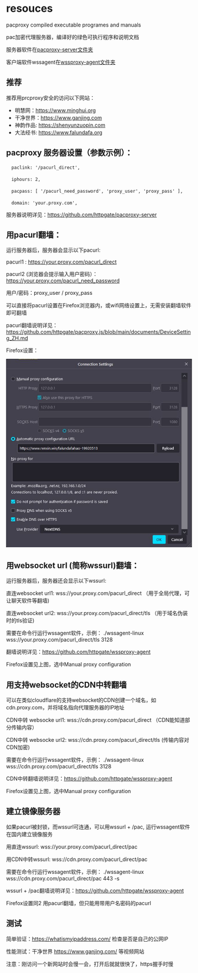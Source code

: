 # resouces

pacproxy compiled executable programes and manuals

pac加密代理服务器，编译好的绿色可执行程序和说明文档

服务器软件在[pacproxy-server文件夹](pacproxy-server)

客户端软件wssagent在[wssproxy-agent文件夹](wssproxy-agent)


## 推荐

推荐用prcproxy安全的访问以下网站：
* 明慧网：https://www.minghui.org
* 干净世界：https://www.ganjing.com
* 神韵作品: https://shenyunzuopin.com
* 大法经书: https://www.falundafa.org


## pacproxy 服务器设置（参数示例）：

```
  paclink: '/pacurl_direct',

  iphours: 2,
  
  pacpass: [ '/pacurl_need_password', 'proxy_user', 'proxy_pass' ],
  
  domain: 'your.proxy.com',
```
服务器说明详见：https://github.com/httpgate/pacproxy-server


## 用pacurl翻墙：

运行服务器后，服务器会显示以下pacurl:

pacurl1 :  https://your.proxy.com/pacurl_direct

pacurl2 (浏览器会提示输入用户密码）： https://your.proxy.com/pacurl_need_password

   用户/密码：proxy_user / proxy_pass


可以直接将pacurl设置在Firefox浏览器内，或wifi网络设置上，无需安装翻墙软件即可翻墙

pacurl翻墙说明详见： https://github.com/httpgate/pacproxy.js/blob/main/documents/DeviceSetting_ZH.md

Firefox设置：

![Firefox设置图](Firefox.JPG)


## 用websocket url (简称wssurl)翻墙：

运行服务器后，服务器还会显示以下wssurl:

直连websocket url1:  wss://your.proxy.com/pacurl_direct   （用于全局代理，可让聊天软件等翻墙)

直连websocket url2:  wss://your.proxy.com/pacurl_direct/tls  （用于域名伪装时的tls验证)


需要在命令行运行wssagent软件，示例： ./wssagent-linux  wss://your.proxy.com/pacurl_direct/tls  3128

翻墙说明详见：https://github.com/httpgate/wssproxy-agent

Firefox设置见上图，选中Manual proxy configuration


## 用支持websocket的CDN中转翻墙

可以在类似cloudflare的支持websocket的CDN创建一个域名，如cdn.proxy.com，并将域名指向代理服务器的IP地址

CDN中转 websocke url1:   wss://cdn.proxy.com/pacurl_direct   （CDN能知道部分传输内容）

CDN中转 websocke url2:   wss://cdn.proxy.com/pacurl_direct/tls   (传输内容对CDN加密)


需要在命令行运行wssagent软件，示例： ./wssagent-linux  wss://cdn.proxy.com/pacurl_direct/tls  3128

CDN中转翻墙说明详见：https://github.com/httpgate/wssproxy-agent

Firefox设置见上图，选中Manual proxy configuration


## 建立镜像服务器

如果pacurl被封锁，而wssurl可连通，可以用wssurl + /pac, 运行wssagent软件在国内建立镜像服务

用直连wssurl: wss://your.proxy.com/pacurl_direct/pac

用CDN中转wssurl: wss://cdn.proxy.com/pacurl_direct/pac


需要在命令行运行wssagent软件，示例： ./wssagent-linux  wss://cdn.proxy.com/pacurl_direct/pac  443  -s

wssurl + /pac翻墙说明详见：https://github.com/httpgate/wssproxy-agent

Firefox设置同2 用pacurl翻墙，但只能用带用户名密码的pacurl


## 测试

简单验证：https://whatismyipaddress.com/   检查是否是自己的公网IP

性能测试：干净世界 https://www.ganjing.com/ 等视频网站

注意：刚访问一个新网站时会慢一会，打开后就就很快了，https握手时慢
